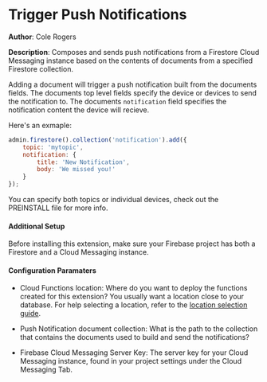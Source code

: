 # Trigger Push Notifications

**Author**: Cole Rogers

**Description**: Composes and sends push notifications from a Firestore Cloud Messaging instance based on the contents of documents from a specified Firestore collection.

Adding a document will trigger a push notification built from the documents fields. The documents top level fields specify the device or devices to send the notification to. The documents `notification` field specifies the notification content the device will recieve.

Here's an exmaple:
```js
admin.firestore().collection('notification').add({
    topic: 'mytopic',
    notification: {
        title: 'New Notification',
        body: 'We missed you!'
    }
});
```

You can specify both topics or individual devices, check out the PREINSTALL file for more info.

#### Additional Setup

Before installing this extension, make sure your Firebase project has both a Firestore and a Cloud Messaging instance.

#### Configuration Paramaters

* Cloud Functions location: Where do you want to deploy the functions created for this extension? You usually want a location close to your database. For help selecting a location, refer to the [location selection guide](https://firebase.google.com/docs/functions/locations).

* Push Notification document collection: What is the path to the collection that contains the documents used to build and send the notifications?

* Firebase Cloud Messaging Server Key: The server key for your Cloud Messaging instance, found in your project settings under the Cloud Messaging Tab.